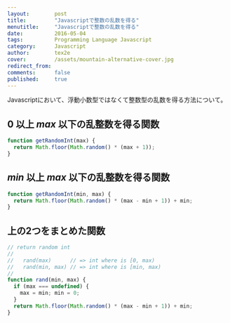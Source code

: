 ```yaml
---
layout:        post
title:         "Javascriptで整数の乱数を得る"
menutitle:     "Javascriptで整数の乱数を得る"
date:          2016-05-04
tags:          Programming Language Javascript
category:      Javascript
author:        tex2e
cover:         /assets/mountain-alternative-cover.jpg
redirect_from:
comments:      false
published:     true
---
```


Javascriptにおいて、浮動小数型ではなくて整数型の乱数を得る方法について。


0 以上 *max* 以下の乱整数を得る関数
-------------------------------------

```js
function getRandomInt(max) {
  return Math.floor(Math.random() * (max + 1));
}
```


*min* 以上 *max* 以下の乱整数を得る関数
-------------------------------------

```js
function getRandomInt(min, max) {
  return Math.floor(Math.random() * (max - min + 1)) + min;
}
```

上の2つをまとめた関数
-------------------------------------

```js
// return random int
//
//   rand(max)      // => int where is [0, max)
//   rand(min, max) // => int where is [min, max)
//
function rand(min, max) {
  if (max === undefined) {
    max = min; min = 0;
  }
  return Math.floor(Math.random() * (max - min + 1)) + min;
}
```
